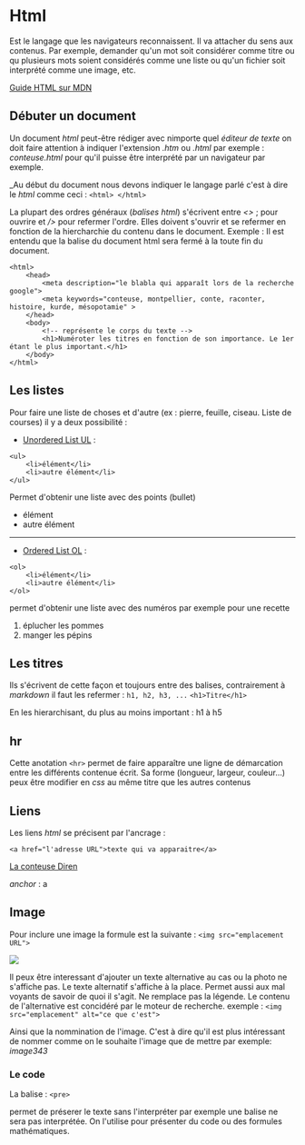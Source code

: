 # Html

Est le langage que les navigateurs reconnaissent. Il va attacher du sens aux contenus.
Par exemple, demander qu'un mot soit considérer comme titre ou qu plusieurs mots soient considérés comme une liste ou qu'un fichier soit interprété comme une image, etc.

[Guide HTML sur MDN](https://developer.mozilla.org/fr/docs/Apprendre/HTML/Introduction_%C3%A0_HTML)

## Débuter un document 

Un document _html_ peut-être rédiger avec nimporte quel _éditeur de texte_ on doit faire attention à indiquer l'extension _.htm_ ou _.html_ par exemple : _conteuse.html_ pour qu'il puisse être interprété par un navigateur par exemple.

_Au début du document nous devons indiquer le langage parlé c'est à dire le _html_ comme ceci : ```<html> </html>```

La plupart des ordres généraux (_balises html_) s'écrivent entre _<>_ ; pour ouvrire et _/>_ pour refermer l'ordre. Elles doivent s'ouvrir et se refermer en fonction de la hiercharchie du contenu dans le document. Exemple : Il est entendu que la balise du document html sera fermé à la toute fin du document. 

```
<html>
    <head>
        <meta description="le blabla qui apparaît lors de la recherche google">
        <meta keywords="conteuse, montpellier, conte, raconter, histoire, kurde, mésopotamie" >
    </head>
    <body>
        <!-- représente le corps du texte -->
        <h1>Numéroter les titres en fonction de son importance. Le 1er étant le plus important.</h1>
    </body>
</html>
```

## Les listes

Pour faire une liste de choses et d'autre (ex : pierre, feuille, ciseau. Liste de courses) il y a deux possibilité : 

- [Unordered List UL](https://developer.mozilla.org/fr/docs/Web/HTML/Element/ul) :
```
<ul>
    <li>élément</li>
    <li>autre élément</li>
</ul>
 ```
Permet d'obtenir une liste avec des points (bullet)
<ul>
    <li>élément</li>
    <li>autre élément</li>
</ul>

---

- [Ordered List OL](https://developer.mozilla.org/fr/docs/Web/HTML/Element/ol) :
```
<ol>
    <li>élément</li>
    <li>autre élément</li>
</ol>
 ```
permet d'obtenir une liste avec des numéros par exemple pour une recette

<ol>
    <li>éplucher les pommes</li>
    <li>manger les pépins</li>
</ol>

## Les titres

Ils s'écrivent de cette façon et toujours entre des balises, contrairement à _markdown_ il faut les refermer : 
```h1, h2, h3, ...```
```<h1>Titre</h1>```

 En les hierarchisant, du plus au moins important : h1 à h5
 
## hr

Cette anotation ```<hr>``` permet de faire apparaître une ligne de démarcation entre les différents contenue écrit. Sa forme (longueur, largeur, couleur...) peux être modifier en _css_ au même titre que les autres contenus

## Liens

Les liens _html_ se précisent par l'ancrage :

```<a href="l'adresse URL">texte qui va apparaitre</a>```

<a href="https://direnay.github.io/conteuse">La conteuse Diren</a>

_anchor_ : a

## Image

Pour inclure une image la formule est la suivante : 
```<img src="emplacement URL">```

<img src="https://gite.equisud.com/img/img_square_13.jpg">
 
Il peux être interessant d'ajouter un texte alternative au cas ou la photo ne s'affiche pas. Le texte alternatif s'affiche à la place. 
Permet aussi aux mal voyants de savoir de quoi il s'agit. Ne remplace pas la légende. 
Le contenu de l'alternative est concidéré par le moteur de recherche. 
exemple :
```<img src="emplacement" alt="ce que c'est">```

Ainsi que la nommination de l'image. C'est à dire qu'il est plus intéressant de nommer comme on le souhaite l'image que de mettre par exemple: _image343_

### Le code

La balise :
```<pre>```

permet de préserer le texte sans l'interpréter par exemple une balise ne sera pas interprétée.
On l'utilise pour présenter du code ou des formules mathématiques.